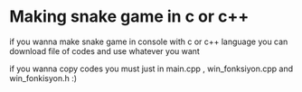 # Making snake game in c or c++

if you wanna make snake game in console with c or c++ language 
you can download file of codes and use  whatever you  want 

if you wanna copy codes you must just  in main.cpp , win_fonksiyon.cpp and win_fonkisyon.h :) 

